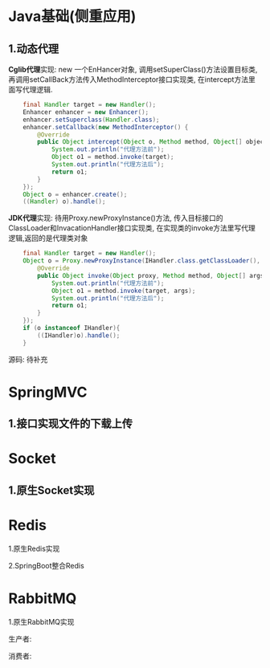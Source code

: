 # Java基础(侧重应用)

## 1.动态代理

**Cglib代理**实现: new 一个EnHancer对象, 调用setSuperClass()方法设置目标类, 再调用setCallBack方法传入MethodInterceptor接口实现类, 在intercept方法里面写代理逻辑.

```java
    final Handler target = new Handler();
    Enhancer enhancer = new Enhancer();
    enhancer.setSuperclass(Handler.class);
    enhancer.setCallback(new MethodInterceptor() {
        @Override
        public Object intercept(Object o, Method method, Object[] objects, MethodProxy methodProxy) throws Throwable {
            System.out.println("代理方法前");
            Object o1 = method.invoke(target);
            System.out.println("代理方法后");
            return o1;
        }
    });
    Object o = enhancer.create();
    ((Handler) o).handle();
```

**JDK代理**实现: 待用Proxy.newProxyInstance()方法, 传入目标接口的ClassLoader和InvacationHandler接口实现类, 在实现类的invoke方法里写代理逻辑,返回的是代理类对象

```java
    final Handler target = new Handler();
    Object o = Proxy.newProxyInstance(IHandler.class.getClassLoader(), new Class[]{IHandler.class}, new InvocationHandler() {
        @Override
        public Object invoke(Object proxy, Method method, Object[] args) throws Throwable {
            System.out.println("代理方法前");
            Object o1 = method.invoke(target, args);
            System.out.println("代理方法后");
            return o1;
        }
    });
    if (o instanceof IHandler){
        ((IHandler)o).handle();
    }
```

源码: 待补充



# SpringMVC

## 1.接口实现文件的下载上传





# Socket

## 1.原生Socket实现

# Redis

1.原生Redis实现

2.SpringBoot整合Redis



# RabbitMQ

1.原生RabbitMQ实现

生产者:

消费者:







